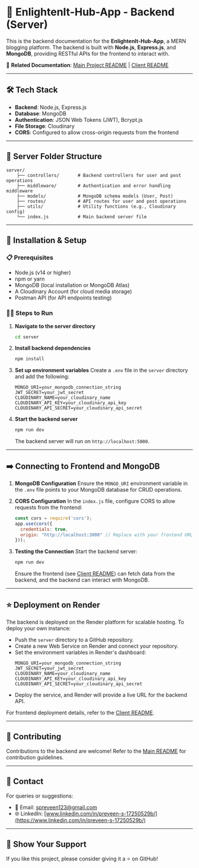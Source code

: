 # 🌟 EnlightenIt-Hub-App - Backend (Server)

This is the backend documentation for the **EnlightenIt-Hub-App**, a MERN blogging platform. The backend is built with **Node.js**, **Express.js**, and **MongoDB**, providing RESTful APIs for the frontend to interact with. 

🔗 **Related Documentation**: [Main Project README](../README.md) | [Client README](../client/README.md)

---

## 🛠️ Tech Stack
- **Backend**: Node.js, Express.js
- **Database**: MongoDB
- **Authentication**: JSON Web Tokens (JWT), Bcrypt.js
- **File Storage**: Cloudinary
- **CORS**: Configured to allow cross-origin requests from the frontend

---

## 📂 Server Folder Structure
```plaintext
server/
    ├── controllers/       # Backend controllers for user and post operations
    ├── middleware/        # Authentication and error handling middleware
    ├── models/            # MongoDB schema models (User, Post)
    ├── routes/            # API routes for user and post operations
    ├── utils/             # Utility functions (e.g., Cloudinary config)
    └── index.js           # Main backend server file
```

---

## 🧪 Installation & Setup
### 📋 Prerequisites
- Node.js (v14 or higher)
- npm or yarn
- MongoDB (local installation or MongoDB Atlas)
- A Cloudinary Account (for cloud media storage)
- Postman API (for API endpoints testing)

### 🧑‍💻 Steps to Run
1. **Navigate to the server directory**
   ```bash
   cd server
   ```

2. **Install backend dependencies**
   ```bash
   npm install
   ```

3. **Set up environment variables**
   Create a `.env` file in the `server` directory and add the following:
   ```env
   MONGO_URI=your_mongodb_connection_string
   JWT_SECRET=your_jwt_secret
   CLOUDINARY_NAME=your_cloudinary_name
   CLOUDINARY_API_KEY=your_cloudinary_api_key
   CLOUDINARY_API_SECRET=your_cloudinary_api_secret
   ```

4. **Start the backend server**
   ```bash
   npm run dev
   ```
   The backend server will run on `http://localhost:5000`.

---

## ➡️ Connecting to Frontend and MongoDB
1. **MongoDB Configuration**
   Ensure the `MONGO_URI` environment variable in the `.env` file points to your MongoDB database for CRUD operations.

2. **CORS Configuration**
   In the `index.js` file, configure CORS to allow requests from the frontend:
   ```javascript
   const cors = require('cors');
   app.use(cors({
     credentials: true,
     origin: "http://localhost:3000" // Replace with your frontend URL
   }));
   ```

3. **Testing the Connection**
   Start the backend server:
   ```bash
   npm run dev
   ```
   Ensure the frontend (see [Client README](../client/README.md)) can fetch data from the backend, and the backend can interact with MongoDB.

---

## ⭐ Deployment on Render
The backend is deployed on the Render platform for scalable hosting. To deploy your own instance:
- Push the `server` directory to a GitHub repository.
- Create a new Web Service on Render and connect your repository.
- Set the environment variables in Render's dashboard:
  ```env
  MONGO_URI=your_mongodb_connection_string
  JWT_SECRET=your_jwt_secret
  CLOUDINARY_NAME=your_cloudinary_name
  CLOUDINARY_API_KEY=your_cloudinary_api_key
  CLOUDINARY_API_SECRET=your_cloudinary_api_secret
  ```
- Deploy the service, and Render will provide a live URL for the backend API.

For frontend deployment details, refer to the [Client README](../client/README.md).

---

## 🤝 Contributing
Contributions to the backend are welcome! Refer to the [Main README](../README.md) for contribution guidelines.

---

## 📧 Contact
For queries or suggestions:
- 📩 Email: [spreveen123@gmail.com](mailto:spreveen123@gmail.com)
- 🌐 LinkedIn: [www.linkedin.com/in/preveen-s-17250529b/](https://www.linkedin.com/in/preveen-s-17250529b/)

---

## 🌟 Show Your Support
If you like this project, please consider giving it a ⭐ on GitHub!
